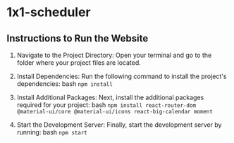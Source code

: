# 1x1-scheduler

## Instructions to Run the Website
1. Navigate to the Project Directory:
Open your terminal and go to the folder where your project files are located.

2. Install Dependencies:
Run the following command to install the project's dependencies:
bash
```npm install```

3. Install Additional Packages:
Next, install the additional packages required for your project:
bash
```npm install react-router-dom @material-ui/core @material-ui/icons react-big-calendar moment```

4. Start the Development Server:
Finally, start the development server by running:
bash
```npm start```
